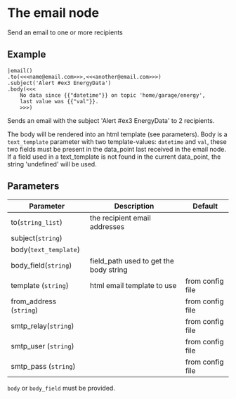The email node
=====================

Send an email to one or more recipients



Example
-------

    |email()
    .to(<<<name@email.com>>>,<<<another@email.com>>>)
    .subject('Alert #ex3 EnergyData')
    .body(<<<
        No data since {{"datetime"}} on topic 'home/garage/energy', 
        last value was {{"val"}}. 
        >>>)
    
Sends an email with the subject 'Alert #ex3 EnergyData' to 2 recipients.

The body will be rendered into an html template (see parameters).
Body is a `text_template` parameter with two template-values: `datetime` and `val`, these two fields must be present
in the data_point last received in the email node. 
If a field used in a text_template is not found in the current data_point, the string 'undefined' will be used.     


Parameters
----------

Parameter     | Description | Default 
--------------|-------------|---------
to(`string_list`) | the recipient email addresses |
subject(`string`) | |
body(`text_template`) | |
body_field(`string`) | field_path used to get the body string | 
template (`string`)  | html email template to use | from config file  
from_address (`string`)| | from config file 
smtp_relay(`string`) | | from config file
smtp_user (`string`)  | | from config file
smtp_pass (`string`)  | | from config file


`body` or `body_field` must be provided.